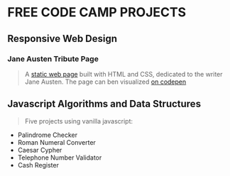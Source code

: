 # FREE CODE CAMP PROJECTS

## Responsive Web Design

### Jane Austen Tribute Page
>A [static web page](https://github.com/aleperf/fcc-projects/tree/master/tribute_page) built with HTML and CSS, dedicated to the writer Jane Austen.
>The page can ben visualized [on codepen](https://codepen.io/aleperf/pen/abdexrG)

## Javascript Algorithms and Data Structures
>Five projects using vanilla javascript:
<ul>
<li>Palindrome Checker</li>
<li>Roman Numeral Converter</li>
<li>Caesar Cypher</li>
<li>Telephone Number Validator</li>
<li>Cash Register</li>
</ul>
